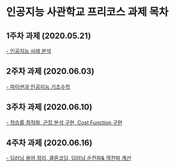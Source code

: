 # 인공지능 사관학교 프리코스 과제 목차

## 1주차 과제 (2020.05.21)
[- 인공지능 사례 분석]()

## 2주차 과제 (2020.06.03)
[- 파이썬과 인공지능 기초수학](https://github.com/likedanger/AIschool/blob/master/2%EC%A3%BC%EC%B0%A8%EA%B3%BC%EC%A0%9C.ipynb)

## 3주차 과제 (2020.06.10)
[- 학습률 최적화, 군집 분석 구현, Cost Function 구현](https://github.com/likedanger/AIschool/blob/master/3%EC%A3%BC%EC%B0%A8_%EA%B3%BC%EC%A0%9C.ipynb)

## 4주차 과제 (2020.06.16)
[- 딥러닝 용어 정리, 클론코딩, 딥러닝 순전파& 역전파 계산](https://github.com/likedanger/AIschool/blob/master/4%EC%A3%BC%EC%B0%A8_%EA%B3%BC%EC%A0%9C.ipynb)
